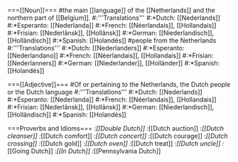 ===[[Noun]]===
#the main [[language]] of the [[Netherlands]] and the northern part of [[Belgium]].
#:'''Translations'''
#:*Dutch: [[Nederlands]]
#:*Esperanto: [[Nederlanda]]
#:*French: [[Néerlandais]], [[Hollandais]]
#:*Frisian: [[Nederlânsk]], [[Hollânsk]]
#:*German: [[Niederlandisch]], [[Holländisch]] 
#:*Spanish: [[Holandés]]
#people from the Netherlands
#:'''Translations'''
#:*Dutch:  [[Nederlanders]]
#:*Esperanto: [[Nederlandano]]
#:*French: [[Néerlandais]], [[Hollandais]]
#:*Frisian: [[Nederlanners]]
#:*German: [[Niederlander]], [[Holländer]]
#:*Spanish: [[Holandés]]

===[[Adjective]]===
#Of or pertaining to the Netherlands, the Dutch people or the Dutch language
#:'''Translations'''
#:*Dutch: [[Nederlands]]
#:*Esperanto: [[Nederlanda]]
#:*French: [[Néerlandais]], [[Hollandais]]
#:*Frisian: [[Nederlânsk]], [[Hollânsk]]
#:*German: [[Niederlandisch]], [[Holländisch]]
#:*Spanish: [[Holandés]]

===Proverbs and Idioms===
:*[[Double Dutch]]
:*[[Dutch auction]]
:*[[Dutch cleanser]]
:*[[Dutch comfort]]
:*[[Dutch concert]]
:*[[Dutch courage]]
:*[[Dutch crossing]]
:*[[Dutch gold]]
:*[[Dutch oven]]
:*[[Dutch treat]]
:*[[Dutch uncle]]
:*[[Going Dutch]]
:*[[In Dutch]]
:*[[Pennsylvania Dutch]]